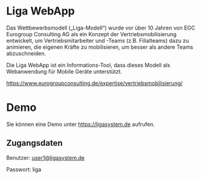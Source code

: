 # Liga WebApp
Das Wettbewerbsmodell („Liga-Modell“) wurde vor über 10 Jahren von EGC Eurogroup Consulting AG als ein Konzept der Vertriebsmobilisierung entwickelt, um Vertriebsmitarbeiter und -Teams (z.B. Filialteams) dazu zu animieren, die eigenen Kräfte zu mobilisieren, um besser als andere Teams abzuschneiden.

Die Liga WebApp ist ein Informations-Tool, dass dieses Modell als Webanwendung für Mobile Geräte unterstützt.

https://www.eurogroupconsulting.de/expertise/vertriebsmobilisierung/

# Demo
Sie können eine Demo unter https://ligasystem.de aufrufen.
## Zugangsdaten
Benutzer: user1@ligasystem.de

Passwort: liga

